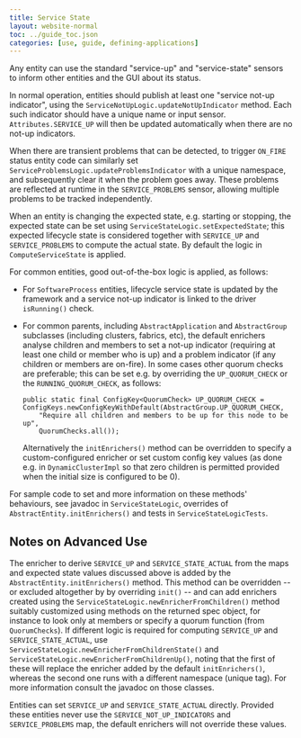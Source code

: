```yaml
---
title: Service State
layout: website-normal
toc: ../guide_toc.json
categories: [use, guide, defining-applications]
---
```


Any entity can use the standard "service-up" and "service-state" 
sensors to inform other entities and the GUI about its status.

In normal operation, entities should publish at least one "service not-up indicator",
using the `ServiceNotUpLogic.updateNotUpIndicator` method.  Each such indicator should have
a unique name or input sensor.  `Attributes.SERVICE_UP` will then be updated automatically
when there are no not-up indicators.

When there are transient problems that can be detected, to trigger `ON_FIRE` status
entity code can similarly set `ServiceProblemsLogic.updateProblemsIndicator` with a unique namespace,
and subsequently clear it when the problem goes away.
These problems are reflected at runtime in the `SERVICE_PROBLEMS` sensor,
allowing multiple problems to be tracked independently.

When an entity is changing the expected state, e.g. starting or stopping,
the expected state can be set using `ServiceStateLogic.setExpectedState`;
this expected lifecycle state is considered together with `SERVICE_UP` and `SERVICE_PROBLEMS`
to compute the actual state.  By default the logic in `ComputeServiceState` is applied.

For common entities, good out-of-the-box logic is applied, as follows:

* For `SoftwareProcess` entities, lifecycle service state is updated by the framework
  and a service not-up indicator is linked to the driver `isRunning()` check.
  
* For common parents, including `AbstractApplication` and `AbstractGroup` subclasses (including clusters, fabrics, etc),
  the default enrichers analyse children and members to set a not-up indicator
  (requiring at least one child or member who is up) and a problem indicator
  (if any children or members are on-fire).
  In some cases other quorum checks are preferable; this can be set e.g. by overriding 
  the `UP_QUORUM_CHECK` or the `RUNNING_QUORUM_CHECK`, as follows:
  
      public static final ConfigKey<QuorumCheck> UP_QUORUM_CHECK = ConfigKeys.newConfigKeyWithDefault(AbstractGroup.UP_QUORUM_CHECK, 
          "Require all children and members to be up for this node to be up",
          QuorumChecks.all());

  Alternatively the `initEnrichers()` method can be overridden to specify a custom-configured
  enricher or set custom config key values (as done e.g. in `DynamicClusterImpl` so that
  zero children is permitted provided when the initial size is configured to be 0).


For sample code to set and more information on these methods' behaviours,
see javadoc in `ServiceStateLogic`,
overrides of `AbstractEntity.initEnrichers()`
and tests in `ServiceStateLogicTests`.

<!-- TODO include more documentation, sample code (ideally extracted on the fly from test cases so we know it works!) -->


## Notes on Advanced Use

The enricher to derive `SERVICE_UP` and `SERVICE_STATE_ACTUAL` from the maps and expected state values discussed above
is added by the `AbstractEntity.initEnrichers()` method.
This method can be overridden -- or excluded altogether by by overriding `init()` --
and can add enrichers created using the `ServiceStateLogic.newEnricherFromChildren()` method
suitably customized using methods on the returned spec object, for instance to look only at members
or specify a quorum function (from `QuorumChecks`). 
If different logic is required for computing `SERVICE_UP` and `SERVICE_STATE_ACTUAL`,
use `ServiceStateLogic.newEnricherFromChildrenState()` and `ServiceStateLogic.newEnricherFromChildrenUp()`,
noting that the first of these will replace the enricher added by the default `initEnrichers()`,
whereas the second one runs with a different namespace (unique tag).
For more information consult the javadoc on those classes.

Entities can set `SERVICE_UP` and `SERVICE_STATE_ACTUAL` directly.
Provided these entities never use the `SERVICE_NOT_UP_INDICATORS` and `SERVICE_PROBLEMS` map,
the default enrichers will not override these values.


